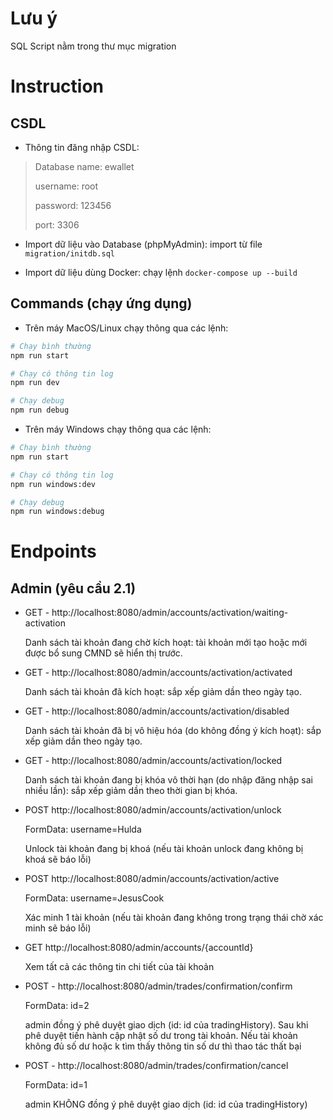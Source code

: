 # Lưu ý

SQL Script nằm trong thư mục migration

# Instruction

## CSDL

- Thông tin đăng nhập CSDL:

> Database name: ewallet
>
> username: root
>
> password: 123456
>
> port: 3306

- Import dữ liệu vào Database (phpMyAdmin): import từ file `migration/initdb.sql`

- Import dữ liệu dùng Docker: chạy lệnh `docker-compose up --build`

## Commands (chạy ứng dụng)

- Trên máy MacOS/Linux chạy thông qua các lệnh:

```bash
# Chạy bình thường
npm run start
```

```bash
# Chạy có thông tin log
npm run dev
```

```bash
# Chạy debug
npm run debug
```

- Trên máy Windows chạy thông qua các lệnh:

```bash
# Chạy bình thường
npm run start
```

```bash
# Chạy có thông tin log
npm run windows:dev
```

```bash
# Chạy debug
npm run windows:debug
```

# Endpoints

## Admin (yêu cầu 2.1)

- GET - http://localhost:8080/admin/accounts/activation/waiting-activation

  Danh sách tài khoản đang chờ kích hoạt: tài khoản mới tạo hoặc mới được bổ sung CMND sẽ hiển thị trước.

- GET - http://localhost:8080/admin/accounts/activation/activated

  Danh sách tài khoản đã kích hoạt: sắp xếp giảm dần theo ngày tạo.

- GET - http://localhost:8080/admin/accounts/activation/disabled

  Danh sách tài khoản đã bị vô hiệu hóa (do không đồng ý kích hoạt): sắp xếp giảm dần theo ngày tạo.

- GET - http://localhost:8080/admin/accounts/activation/locked

  Danh sách tài khoản đang bị khóa vô thời hạn (do nhập đăng nhập sai nhiều lần): sắp xếp giảm dần theo thời gian bị khóa.

- POST http://localhost:8080/admin/accounts/activation/unlock

  FormData: username=Hulda

  Unlock tài khoản đang bị khoá (nếu tài khoản unlock đang không bị khoá sẽ báo lỗi)

- POST http://localhost:8080/admin/accounts/activation/active

  FormData: username=JesusCook

  Xác minh 1 tài khoản (nếu tài khoản đang không trong trạng thái chờ xác minh sẽ báo lỗi)

- GET http://localhost:8080/admin/accounts/{accountId}

  Xem tất cả các thông tin chi tiết của tài khoản

- POST - http://localhost:8080/admin/trades/confirmation/confirm

  FormData: id=2

  admin đồng ý phê duyệt giao dịch (id: id của tradingHistory). Sau khi phê duyệt tiến hành cập nhật số dư trong tài khoản. Nếu tài khoản không đủ số dư hoặc k tìm thấy thông tin số dư thì thao tác thất bại

- POST - http://localhost:8080/admin/trades/confirmation/cancel

  FormData: id=1

  admin KHÔNG đồng ý phê duyệt giao dịch (id: id của tradingHistory)
